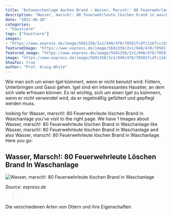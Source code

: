 ```yaml
---
title: "Autowaschanlage Aachen Brand ~ Wasser, Marsch!: 80 Feuerwehrleute Löschen Brand In Waschanlage"
description: "Wasser, marsch!: 80 feuerwehrleute löschen brand in waschanlage"
date: "2022-06-10"
categories:
- "haustiere"
tags: ["haustiere"]
images:
- "https://www.express.de/image/5691350/2x1/940/470/70581fcdfc11b7cccb555c9becd53315/SZ/01xk-05-71-54514355-platz-jpg.jpg"
featuredImage: "https://www.express.de/image/5691350/2x1/940/470/70581fcdfc11b7cccb555c9becd53315/SZ/01xk-05-71-54514355-platz-jpg.jpg"
featured_image: "https://www.express.de/image/5691350/2x1/940/470/70581fcdfc11b7cccb555c9becd53315/SZ/01xk-05-71-54514355-platz-jpg.jpg"
image: "https://www.express.de/image/5691350/2x1/940/470/70581fcdfc11b7cccb555c9becd53315/SZ/01xk-05-71-54514355-platz-jpg.jpg"
ShowToc: true
author: "Prof. Kraig White"
---
```



Wie man sich um einen Igel kümmert, wenn er nicht benutzt wird: Füttern, Unterbringen und Gassi gehen.
Igel sind ein interessantes Haustier, an dem sich viele erfreuen können. Es ist wichtig, sich um einen Igel zu kümmern, wenn er nicht verwendet wird, da er regelmäßig gefüttert und gepflegt werden muss.

	

		
looking for Wasser, marsch!: 80 Feuerwehrleute löschen Brand in Waschanlage you've visit to the right page. We have 1 Images about Wasser, marsch!: 80 Feuerwehrleute löschen Brand in Waschanlage like Wasser, marsch!: 80 Feuerwehrleute löschen Brand in Waschanlage and also Wasser, marsch!: 80 Feuerwehrleute löschen Brand in Waschanlage. Here you go:
		
    
## Wasser, Marsch!: 80 Feuerwehrleute Löschen Brand In Waschanlage

<img loading=lazy src="https://www.express.de/image/5691350/2x1/940/470/70581fcdfc11b7cccb555c9becd53315/SZ/01xk-05-71-54514355-platz-jpg.jpg" onerror="this.onerror=null;this.src='https://tse2.mm.bing.net/th?id=OIP.17fv3VifLQHMrOxBaV1QtwHaDt&amp;pid=15.1';" alt="Wasser, marsch!: 80 Feuerwehrleute löschen Brand in Waschanlage">

_Source: express.de_

>. 

	

Die verschiedenen Arten von Ottern und ihre Eigenschaften

